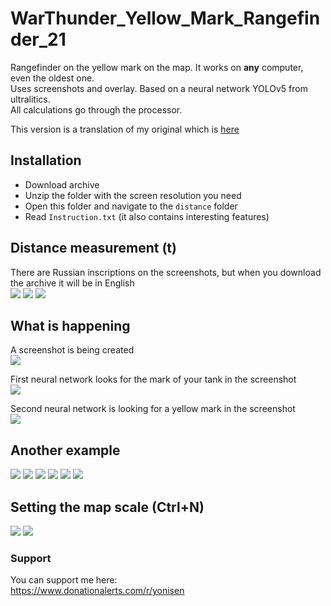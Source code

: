 # WarThunder_Yellow_Mark_Rangefinder_21

Rangefinder on the yellow mark on the map. It works on <b>any</b> computer, even the oldest one.<br>
Uses screenshots and overlay. Based on a neural network YOLOv5 from ultralitics.<br>
All calculations go through the processor.<br>

This version is a translation of my original which is <a href="https://github.com/Yonisen/WarThunder_Map_Marker_Finder">here</a>

## Installation

- Download archive
- Unzip the folder with the screen resolution you need
- Open this folder and navigate to the `distance` folder
- Read `Instruction.txt` (it also contains interesting features)

## Distance measurement (t)
There are Russian inscriptions on the screenshots, but when you download the archive it will be in English<br>
<img src="https://github.com/Yonisen/WarThunder_Yellow_Mark_Rangefinder/blob/main/data/1/screen70.jpg">
<img src="https://github.com/Yonisen/WarThunder_Yellow_Mark_Rangefinder/blob/main/data/1/screen71.jpg">
<img src="https://github.com/Yonisen/WarThunder_Yellow_Mark_Rangefinder/blob/main/data/1/screen72.jpg">

## What is happening
A screenshot is being created<br>
<img src="https://github.com/Yonisen/WarThunder_Yellow_Mark_Rangefinder/blob/main/data/1/karta0.jpg">

First neural network looks for the mark of your tank in the screenshot<br>
<img src="https://github.com/Yonisen/WarThunder_Yellow_Mark_Rangefinder/blob/main/data/1/karta1.jpg">

Second neural network is looking for a yellow mark in the screenshot<br>
<img src="https://github.com/Yonisen/WarThunder_Yellow_Mark_Rangefinder/blob/main/data/1/karta2.jpg">


## Another example
<img src="https://github.com/Yonisen/WarThunder_Yellow_Mark_Rangefinder/blob/main/data/2/screen61.jpg">
<img src="https://github.com/Yonisen/WarThunder_Yellow_Mark_Rangefinder/blob/main/data/2/screen62.jpg">
<img src="https://github.com/Yonisen/WarThunder_Yellow_Mark_Rangefinder/blob/main/data/2/screen63.jpg">
<img src="https://github.com/Yonisen/WarThunder_Yellow_Mark_Rangefinder/blob/main/data/2/karta0.jpg">
<img src="https://github.com/Yonisen/WarThunder_Yellow_Mark_Rangefinder/blob/main/data/2/karta1.jpg">
<img src="https://github.com/Yonisen/WarThunder_Yellow_Mark_Rangefinder/blob/main/data/2/karta2.jpg">

## Setting the map scale (Ctrl+N)
<img src="https://github.com/Yonisen/WarThunder_Yellow_Mark_Rangefinder/blob/main/data/1/screen68.jpg">
<img src="https://github.com/Yonisen/WarThunder_Yellow_Mark_Rangefinder/blob/main/data/1/screen69.jpg">

### Support
You can support me here:<br>
https://www.donationalerts.com/r/yonisen
